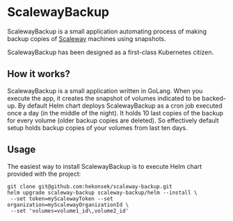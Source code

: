 # ScalewayBackup

ScalewayBackup is a small application automating process of making backup copies
of [Scaleway](https://www.scaleway.com) machines using snapshots.

ScalewayBackup has been designed as a first-class Kubernetes citizen.

## How it works?

ScalewayBackup is a small application written in GoLang. When you execute the app, it creates the snapshot of volumes
indicated to be backed-up. By default Helm chart deploys ScalewayBackup as a cron job executed once a day (in the middle
of the night). It holds 10 last copies of the backup for every volume (older backup copies are deleted). So effectively
default setup holds backup copies of your volumes from last ten days.

## Usage

The easiest way to install ScalewayBackup is to execute Helm chart provided with the project:

    git clone git@github.com:hekonsek/scaleway-backup.git
    helm upgrade scaleway-backup scaleway-backup/helm --install \
     --set token=myScalewayToken --set organization=myScalewayOrganizationId \
     --set 'volumes=volume1_id\,volume2_id'